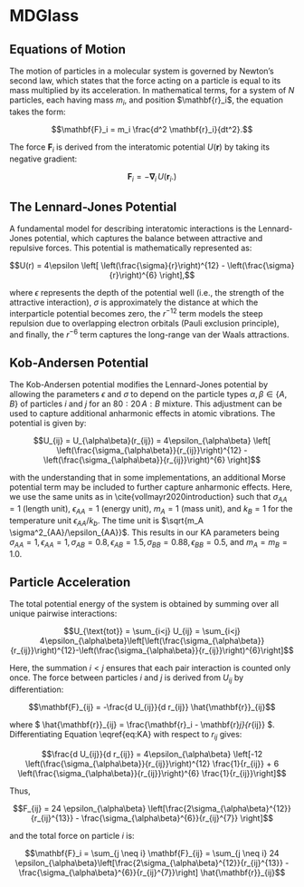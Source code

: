 # MDGlass

## Equations of Motion

The motion of particles in a molecular system is governed by Newton’s second law, which states that the force acting on a particle is equal to its mass multiplied by its acceleration. In mathematical terms, for a system of $N$ particles, each having mass $m_i$, and position $\mathbf{r}_i\$, the equation takes the form:

$$\mathbf{F}_i = m_i \frac{d^2 \mathbf{r}_i}{dt^2}.$$

The force $\mathbf{F}_i$ is derived from the interatomic potential $U(\mathbf{r})$ by taking its negative gradient:

$$\mathbf{F}_i = -\mathbf{\nabla}_i \, U(\mathbf{r}_i.)$$

## The Lennard-Jones Potential
A fundamental model for describing interatomic interactions is the Lennard-Jones potential, which captures the balance between attractive and repulsive forces. This potential is mathematically represented as:

$$U(r) = 4\epsilon \left[ \left(\frac{\sigma}{r}\right)^{12} - \left(\frac{\sigma}{r}\right)^{6} \right],$$ 

where $\epsilon$ represents the depth of the potential well (i.e., the strength of the attractive interaction), $\sigma$ is approximately the distance at which the interparticle potential becomes zero, the $r^{-12}$ term models the steep repulsion due to overlapping electron orbitals (Pauli exclusion principle), and finally, the $r^{-6}$ term captures the long-range van der Waals attractions.

## Kob-Andersen Potential
The Kob-Andersen potential modifies the Lennard-Jones potential by allowing the parameters $\epsilon$ and $\sigma$ to depend on the particle types $\alpha,\beta \in \{A,B\}$ of  particles $i$ and $j$ for an $80:20 \, A:B$ mixture. This adjustment can be used to capture additional anharmonic effects in atomic vibrations. The potential is given by:

$$U_{ij} = U_{\alpha\beta}(r_{ij}) = 4\epsilon_{\alpha\beta} \left[ \left(\frac{\sigma_{\alpha\beta}}{r_{ij}}\right)^{12} - \left(\frac{\sigma_{\alpha\beta}}{r_{ij}}\right)^{6} \right]$$

with the understanding that in some implementations, an additional Morse potential term may be included to further capture anharmonic effects. Here, we use the same units as in \cite{vollmayr2020introduction} such that $\sigma_{AA} = 1$ (length unit), $\epsilon_{AA}=1$ (energy unit), $m_A = 1$ (mass unit), and $k_B=1$ for the temperature unit $\epsilon_{AA}/k_b$. The time unit is $\sqrt{m_A \sigma^2_{AA}/\epsilon_{AA}}$. This results in our KA parameters being $\sigma_{AA}=1,\, \epsilon_{AA}=1,\, \sigma_{AB}=0.8,\, \epsilon_{AB}=1.5,\, \sigma_{BB}=0.88,\, \epsilon_{BB}=0.5$, and $m_A = m_B = 1.0$.

## Particle Acceleration
The total potential energy of the system is obtained by summing over all unique pairwise interactions:

$$U_{\text{tot}} = \sum_{i<j} U_{ij} = \sum_{i<j} 4\epsilon_{\alpha\beta}\left[\left(\frac{\sigma_{\alpha\beta}}{r_{ij}}\right)^{12}-\left(\frac{\sigma_{\alpha\beta}}{r_{ij}}\right)^{6}\right]$$

Here, the summation $i<j$ ensures that each pair interaction is counted only once. The force between particles $i$ and $j$ is derived from $U_{ij}$ by differentiation:

$$\mathbf{F}_{ij} = -\frac{d U_{ij}}{d r_{ij}} \hat{\mathbf{r}}_{ij}$$

where $ \hat{\mathbf{r}}_{ij} = \frac{\mathbf{r}_i - \mathbf{r}_j}{r_{ij}} $. Differentiating Equation \eqref{eq:KA} with respect to $r_{ij}$ gives:

$$\frac{d U_{ij}}{d r_{ij}} = 4\epsilon_{\alpha\beta} \left[-12 \left(\frac{\sigma_{\alpha\beta}}{r_{ij}}\right)^{12} \frac{1}{r_{ij}} + 6 \left(\frac{\sigma_{\alpha\beta}}{r_{ij}}\right)^{6} \frac{1}{r_{ij}}\right]$$

Thus,

$$F_{ij} = 24 \epsilon_{\alpha\beta} \left[\frac{2\sigma_{\alpha\beta}^{12}}{r_{ij}^{13}} - \frac{\sigma_{\alpha\beta}^{6}}{r_{ij}^{7}} \right]$$

and the total force on particle $i$ is:

$$\mathbf{F}_i = \sum_{j \neq i} \mathbf{F}_{ij} = \sum_{j \neq i} 24 \epsilon_{\alpha\beta}\left[\frac{2\sigma_{\alpha\beta}^{12}}{r_{ij}^{13}} - \frac{\sigma_{\alpha\beta}^{6}}{r_{ij}^{7}}\right] \hat{\mathbf{r}}_{ij}$$
